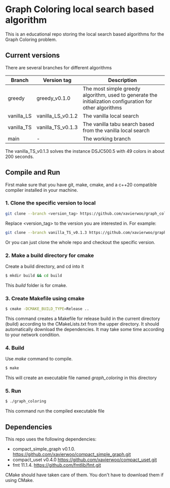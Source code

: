 # Graph Coloring local search based algorithm

This is an educational repo storing the local search based algorithms for the Graph Coloring problem.


## Current versions

There are several branches for different algorithms

| Branch     | Version tag       | Description                                                                                              |
|------------|-------------------|----------------------------------------------------------------------------------------------------------|
| greedy     | greedy_v0.1.0     | The most simple greedy algorithm, used to generate the initialization configuration for other algorithms |
| vanilla_LS | vanilla_LS_v0.1.2 | The vanilla local search                                                                                 |
| vanilla_TS | vanilla_TS_v0.1.3 | The vanilla tabu search based from the vanilla local search                                              |
| main       | -                 | The working branch                                                                                       |


The vanilla_TS_v0.1.3 solves the instance DSJC500.5 with 49 colors in about 200 seconds.

## Compile and Run

First make sure that you have git, make, cmake, and a c++20 compatible compiler installed in your machine.

### 1. Clone the specific version to local

```bash
git clone --branch <version_tag> https://github.com/xavierwoo/graph_coloring.git
```

Replace <version_tag> to the version you are interested in.
For example: 

```bash
git clone --branch vanilla_TS_v0.1.3 https://github.com/xavierwoo/graph_coloring.git
```

Or you can just clone the whole repo and checkout the specific version.


### 2. Make a build directory for cmake

Create a build directory, and cd into it

```bash
$ mkdir build && cd build
```

This _build_ folder is for cmake.

### 3. Create Makefile using cmake

```bash
$ cmake -DCMAKE_BUILD_TYPE=Release ..
```

This command creates a Makefile for release build in the current directory (build) according to the CMakeLists.txt from the upper directory.
It should automatically download the dependencies.
It may take some time according to your network condition.

### 4. Build

Use _make_ command to compile.

```bash
$ make
```
This will create an executable file named _graph_coloring_ in this directory

### 5. Run

```bash
$ ./graph_coloring
```

This command run the compiled executable file


## Dependencies

This repo uses the following dependencies:

* compact_simple_graph v0.1.0. https://github.com/xavierwoo/compact_simple_graph.git
* compact_uset v0.4.0 https://github.com/xavierwoo/compact_uset.git
* fmt 11.1.4. https://github.com/fmtlib/fmt.git

CMake should have taken care of them.
You don't have to download them if using CMake.